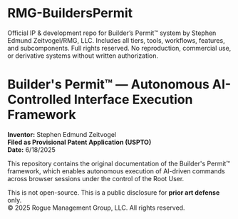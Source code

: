 # RMG-BuildersPermit
Official IP &amp; development repo for Builder’s Permit™ system by Stephen Edmund Zeitvogel/RMG, LLC. Includes all tiers, tools, workflows, features, and subcomponents. Full rights reserved. No reproduction, commercial use, or derivative systems without written authorization.
# Builder's Permit™ — Autonomous AI-Controlled Interface Execution Framework

**Inventor:** Stephen Edmund Zeitvogel  
**Filed as Provisional Patent Application (USPTO)**  
**Date:** 6/18/2025

This repository contains the original documentation of the Builder's Permit™ framework, which enables autonomous execution of AI-driven commands across browser sessions under the control of the Root User.

This is not open-source. This is a public disclosure for **prior art defense** only.  
© 2025 Rogue Management Group, LLC. All rights reserved.
